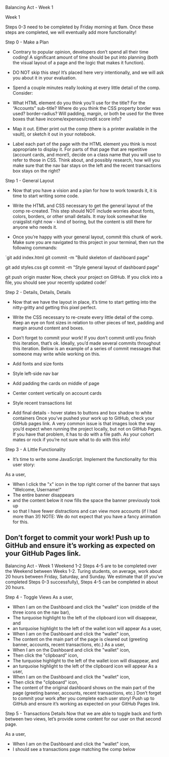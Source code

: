  Balancing Act - Week 1

Week 1

Steps 0-3 need to be completed by Friday morning at 9am. Once these steps are completed, we will eventually add more functionality!

Step 0 - Make a Plan
- Contrary to popular opinion, developers don’t spend all their time coding! A significant amount of time should be put into planning (both the visual layout of a page and the logic that makes it function).

- DO NOT skip this step! It’s placed here very intentionally, and we will ask you about it in your evaluation.

- Spend a couple minutes really looking at every little detail of the comp. Consider:

- What HTML element do you think you’ll use for the title? For the “Accounts” sub-title?
Where do you think the CSS property border was used? border-radius?
Will padding, margin, or both be used for the three boxes that have income/expenses/credit score info?


- Map it out. Either print out the comp (there is a printer available in the vault), or sketch it out in your notebook.

- Label each part of the page with the HTML element you think is most appropriate to display it.
For parts of that page that are repetitive (account cards, and more!), decide on a class name that you will use to refer to those in CSS.
Think about, and possibly research, how will you make sure that the nav bar stays on the left and the recent transactions box stays on the right?

 Step 1 - General Layout
- Now that you have a vision and a plan for how to work towards it, it is time to start writing some code.

- Write the HTML and CSS necessary to get the general layout of the comp re-created. This step should NOT include worries about fonts, colors, borders, or other small details. It may look somewhat like craigslist right now - kind of boring, but the content is still there for anyone who needs it.

- Once you’re happy with your general layout, commit this chunk of work. Make sure you are navigated to this project in your terminal, then run the following commands:

`git add index.html
git commit -m "Build skeleton of dashboard page"

git add styles.css
git commit -m "Style general layout of dashboard page"

git push origin master
Now, check your project on GitHub. If you click into a file, you should see your recently updated code!`

Step 2 - Details, Details, Details
- Now that we have the layout in place, it’s time to start getting into the nitty-gritty and getting this pixel perfect.

- Write the CSS necessary to re-create every little detail of the comp. Keep an eye on font sizes in relation to other pieces of text, padding and margin around content and boxes.

- Don’t forget to commit your work! If you don’t commit until you finish this iteration, that’s ok. Ideally, you’d made several commits throughout this iteration. Below is an example of a series of commit messages that someone may write while working on this.

- Add fonts and size fonts
- Style left-side nav bar
- Add padding the cards on middle of page
- Center content vertically on account cards
- Style recent transactions list
- Add final details - hover states to buttons and box shadow to white containers
Once you’ve pushed your work up to GitHub, check your GitHub pages link. A very common issue is that images look the way you’d expect when running the project locally, but not on GitHub Pages. If you have that problem, it has to do with a file path. As your cohort mates or rock if you’re not sure what to do with this info!

Step 3 - A Little Functionality
- It’s time to write some JavaScript. Implement the functionality for this user story:

As a user,
- When I click the "x" icon in the top right corner of the banner that says "Welcome, Username!"
- The entire banner disappears
- and the content below it now fills the space the banner previously took up
- so that I have fewer distractions and can view more accounts (if I had more than 3!)
NOTE: We do not expect that you have a fancy animation for this.

## Don’t forget to commit your work! Push up to GitHub and ensure it’s working as expected on your GitHub Pages link.

Balancing Act - Week 1
Weekend 1-2
Steps 4-5 are to be completed over the Weekend between Weeks 1-2. Turing students, on average, work about 20 hours between Friday, Saturday, and Sunday. We estimate that (if you’ve completed Steps 0-3 successfully), Steps 4-5 can be completed in about 20 hours.

Step 4 - Toggle Views
As a user,
- When I am on the Dashboard and click the "wallet" icon (middle of the three icons on the nav bar),
- The turquoise highlight to the left of the clipboard icon will disappear, and
- an turquoise highlight to the left of the wallet icon will appear
As a user,
- When I am on the Dashboard and click the "wallet" icon,
- The content on the main part of the page is cleared out (greeting banner, accounts, recent transactions, etc.)
As a user,
- When I am on the Dashboard and click the "wallet" icon,
- Then click the "clipboard" icon,
- The turquoise highlight to the left of the wallet icon will disappear, and
- an turquoise highlight to the left of the clipboard icon will appear
As a user,
- When I am on the Dashboard and click the "wallet" icon,
- Then click the "clipboard" icon,
- The content of the original dashboard shows on the main part of the page (greeting banner, accounts, recent transactions, etc.)
Don’t forget to commit your work after you complete each user story! Push up to GitHub and ensure it’s working as expected on your GitHub Pages link.

Step 5 - Transactions Details
Now that we are able to toggle back and forth between two views, let’s provide some content for our user on that second page.

As a user,
- When I am on the Dashboard and click the "wallet" icon,
- I should see a transactions page matching the comp below
